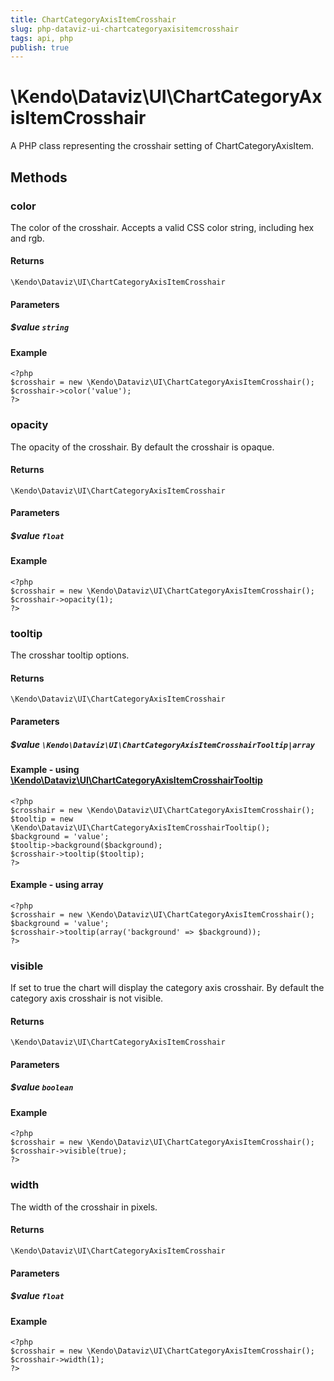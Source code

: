```yaml
---
title: ChartCategoryAxisItemCrosshair
slug: php-dataviz-ui-chartcategoryaxisitemcrosshair
tags: api, php
publish: true
---
```


# \Kendo\Dataviz\UI\ChartCategoryAxisItemCrosshair

A PHP class representing the crosshair setting of ChartCategoryAxisItem.


## Methods

### color
The color of the crosshair. Accepts a valid CSS color string, including hex and rgb.

#### Returns
`\Kendo\Dataviz\UI\ChartCategoryAxisItemCrosshair`

#### Parameters

##### $value `string`



#### Example 
    <?php
    $crosshair = new \Kendo\Dataviz\UI\ChartCategoryAxisItemCrosshair();
    $crosshair->color('value');
    ?>

### opacity
The opacity of the crosshair. By default the crosshair is opaque.

#### Returns
`\Kendo\Dataviz\UI\ChartCategoryAxisItemCrosshair`

#### Parameters

##### $value `float`



#### Example 
    <?php
    $crosshair = new \Kendo\Dataviz\UI\ChartCategoryAxisItemCrosshair();
    $crosshair->opacity(1);
    ?>

### tooltip

The crosshar tooltip options.

#### Returns
`\Kendo\Dataviz\UI\ChartCategoryAxisItemCrosshair`

#### Parameters

##### $value `\Kendo\Dataviz\UI\ChartCategoryAxisItemCrosshairTooltip|array`


#### Example - using [\Kendo\Dataviz\UI\ChartCategoryAxisItemCrosshairTooltip](/kendo-ui/api/wrappers/php/Kendo/Dataviz/UI/ChartCategoryAxisItemCrosshairTooltip)
    <?php
    $crosshair = new \Kendo\Dataviz\UI\ChartCategoryAxisItemCrosshair();
    $tooltip = new \Kendo\Dataviz\UI\ChartCategoryAxisItemCrosshairTooltip();
    $background = 'value';
    $tooltip->background($background);
    $crosshair->tooltip($tooltip);
    ?>

#### Example - using array

    <?php
    $crosshair = new \Kendo\Dataviz\UI\ChartCategoryAxisItemCrosshair();
    $background = 'value';
    $crosshair->tooltip(array('background' => $background));
    ?>

### visible
If set to true the chart will display the category axis crosshair. By default the category axis crosshair is not visible.

#### Returns
`\Kendo\Dataviz\UI\ChartCategoryAxisItemCrosshair`

#### Parameters

##### $value `boolean`



#### Example 
    <?php
    $crosshair = new \Kendo\Dataviz\UI\ChartCategoryAxisItemCrosshair();
    $crosshair->visible(true);
    ?>

### width
The width of the crosshair in pixels.

#### Returns
`\Kendo\Dataviz\UI\ChartCategoryAxisItemCrosshair`

#### Parameters

##### $value `float`



#### Example 
    <?php
    $crosshair = new \Kendo\Dataviz\UI\ChartCategoryAxisItemCrosshair();
    $crosshair->width(1);
    ?>

